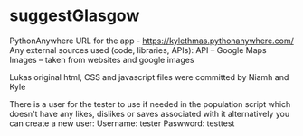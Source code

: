 # suggestGlasgow
PythonAnywhere URL for the app - https://kylethmas.pythonanywhere.com/
Any external sources used (code, libraries, APIs):
  API – Google Maps
  Images – taken from websites and google images

Lukas original html, CSS and javascript files were committed by Niamh and Kyle

There is a user for the tester to use if needed in the population script which doesn't have any likes, dislikes or saves 
associated with it alternatively you can create a new user:
Username: tester
Paswword: testtest
